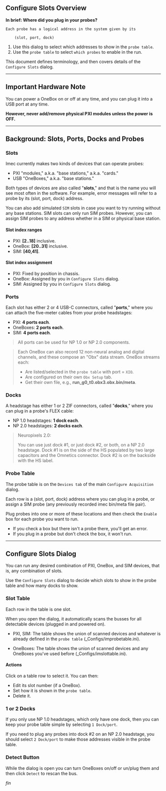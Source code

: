 ## Configure Slots Overview

**In brief: Where did you plug in your probes?**

```
Each probe has a logical address in the system given by its

    (slot, port, dock)
```

1. Use this dialog to select which addresses to show in the `probe table`.
2. Use the `probe table` to select `which probes` to enable in the run.

This document defines terminology, and then covers details of
the `Configure Slots` dialog.

--------

## Important Hardware Note

You can power a OneBox on or off at any time, and you can plug it into
a USB port at any time.

**However, never add/remove physical PXI modules unless the power is OFF.**

--------

## Background: Slots, Ports, Docks and Probes

### Slots

Imec currently makes two kinds of devices that can operate probes:

* PXI "modules," a.k.a. "base stations," a.k.a. "cards."
* USB "OneBoxes," a.k.a. "base stations."

Both types of devices are also called "**slots**," and that is the name you
will see most often in the software. For example, error messages will refer
to a probe by its (slot, port, dock) address.

You can also add simulated `SIM` slots in case you want to try running
without any base stations. SIM slots can only run SIM probes. However,
you can assign SIM probes to any address whether in a SIM or physical
base station.

#### Slot index ranges

* PXI: **[2..18]** inclusive.
* OneBox: **[20..31]** inclusive.
* SIM: **[40,41]**.

#### Slot index assignment

* PXI: Fixed by position in chassis.
* OneBox: Assigned by you in `Configure Slots` dialog.
* SIM: Assigned by you in `Configure Slots` dialog.

### Ports

Each slot has either 2 or 4 USB-C connectors, called "**ports**," where you
can attach the five-meter cables from your probe headstages:

* PXI: **4 ports each**.
* OneBoxes: **2 ports each**.
* SIM: **4 ports each**.

>All ports can be used for NP 1.0 or NP 2.0 components.

>Each OneBox can also record 12 non-neural analog and digital channels, and
>these compose an "Obx" data stream. OneBox streams each:
>
>* Are listed/selected in the `probe table` with port = `XIO`.
>* Are configured on their own `Obx Setup` tab.
>* Get their own file, e.g., **run_g0_t0.obx3.obx.bin/meta**.

### Docks

A headstage has either 1 or 2 ZIF connectors, called "**docks**," where you
can plug in a probe's FLEX cable:

* NP 1.0 headstages: **1 dock each**.
* NP 2.0 headstages: **2 docks each**.

>Neuropixels 2.0:
>
>You can use just dock #1, or just dock #2, or both, on a NP 2.0 headstage.
>Dock #1 is on the side of the HS populated by two large capacitors and
>the Omnetics connector. Dock #2 is on the backside with the HS label.

### Probe Table

The probe table is on the `Devices tab` of the main `Configure Acquisition`
dialog.

Each row is a (slot, port, dock) address where you can plug in a probe,
or assign a SIM probe (any previously recorded imec bin/meta file pair).

Plug probes into one or more of these locations and then check the
`Enable` box for each probe you want to run.

* If you check a box but there isn't a probe there, you'll get an error.
* If you plug in a probe but don't check the box, it won't run.

--------

## Configure Slots Dialog

You can run any desired combination of PXI, OneBox, and SIM devices,
that is, any combination of slots.

Use the `Configure Slots` dialog to decide which slots to show in
the probe table and how many docks to show.

### Slot Table

Each row in the table is one slot.

When you open the dialog, it automatically scans the busses for all
detectable devices (plugged in and powered on).

* PXI, SIM: The table shows the union of scanned devices and whatever
is already defined in the `probe table` (_Configs/improbetable.ini).

* OneBoxes: The table shows the union of scanned devices and any OneBoxes
you've used before (_Configs/imslottable.ini).

#### Actions

Click on a table row to select it. You can then:

* Edit its slot number (if a OneBox).
* Set how it is shown in the `probe table`.
* Delete it.

### 1 or 2 Docks

If you only use NP 1.0 headstages, which only have one dock, then you
can keep your probe table simple by selecting `1 Dock/port`.

If you need to plug any probes into dock #2 on an NP 2.0 headstage, you
should select `2 Dock/port` to make those addresses visible in the probe
table.

### Detect Button

While the dialog is open you can turn OneBoxes on/off or un/plug them
and then click `Detect` to rescan the bus.


_fin_

